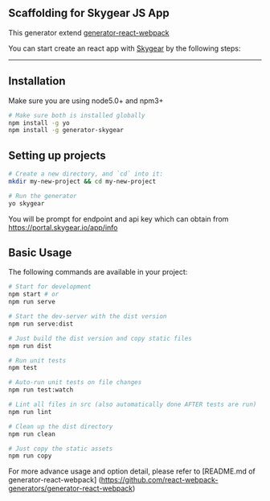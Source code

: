 ## Scaffolding for Skygear JS App

This generator extend
[generator-react-webpack](https://github.com/react-webpack-generators/generator-react-webpack)

You can start create an react app with [Skygear](https://skygear.io) by the
following steps:

---

## Installation

Make sure you are using node5.0+ and npm3+

```bash
# Make sure both is installed globally
npm install -g yo
npm install -g generator-skygear
```

## Setting up projects

```bash
# Create a new directory, and `cd` into it:
mkdir my-new-project && cd my-new-project

# Run the generator
yo skygear
```

You will be prompt for endpoint and api key which can obtain from
https://portal.skygear.io/app/info

## Basic Usage
The following commands are available in your project:
```bash
# Start for development
npm start # or
npm run serve

# Start the dev-server with the dist version
npm run serve:dist

# Just build the dist version and copy static files
npm run dist

# Run unit tests
npm test

# Auto-run unit tests on file changes
npm run test:watch

# Lint all files in src (also automatically done AFTER tests are run)
npm run lint

# Clean up the dist directory
npm run clean

# Just copy the static assets
npm run copy
```

For more advance usage and option detail, please refer to [README.md of
generator-react-webpack]
(https://github.com/react-webpack-generators/generator-react-webpack)
